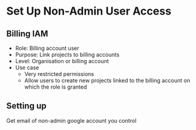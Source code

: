 # Set Up Non-Admin User Access

## Billing IAM

- Role: Billing account user
- Purpose: Link projects to billing accounts
- Level: Organisation or billing account
- Use case
    - Very restricted permissions
    - Allow users to create new projects linked to the billing account on which the role is granted

## Setting up

Get email of non-admin google account you control